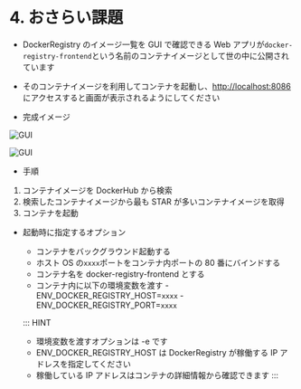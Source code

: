 # 4. おさらい課題

- DockerRegistry のイメージ一覧を GUI で確認できる Web アプリが`docker-registry-frontend`という名前のコンテナイメージとして世の中に公開されています
- そのコンテナイメージを利用してコンテナを起動し、[http://localhost:8086](http://localhost:8086)にアクセスすると画面が表示されるようにしてください

- 完成イメージ

![GUI](/images/registry1.png)

![GUI](/images/registry2.png)

- 手順

1. コンテナイメージを DockerHub から検索
2. 検索したコンテナイメージから最も STAR が多いコンテナイメージを取得
3. コンテナを起動

- 起動時に指定するオプション

  - コンテナをバックグラウンド起動する
  - ホスト OS の`xxxx`ポートをコンテナ内ポートの 80 番にバインドする
  - コンテナ名を docker-registry-frontend とする
  - コンテナ内に以下の環境変数を渡す - ENV_DOCKER_REGISTRY_HOST=`xxxx` - ENV_DOCKER_REGISTRY_PORT=`xxxx`

  ::: HINT

  - 環境変数を渡すオプションは -e です
  - ENV_DOCKER_REGISTRY_HOST は DockerRegistry が稼働する IP アドレスを指定してください
  - 稼働している IP アドレスはコンテナの詳細情報から確認できます
    :::
